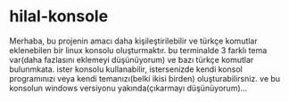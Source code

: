 # hilal-konsole
Merhaba, bu projenin amacı daha kişileştirilebilir ve türkçe komutlar eklenebilen bir linux konsolu oluşturmaktır.
bu terminalde 3 farklı tema var(daha fazlasını eklemeyi düşünüyorum) ve bazı türkçe komutlar bulunmkata.
ister konsolu kullanabilir, istersenizde kendi konsol programınızı veya kendi temanızı(belki ikisi birden) oluşturabilirsniz.
ve bu konsolun windows versiyonu yakında(çıkarmayı düşünüyorum)...

